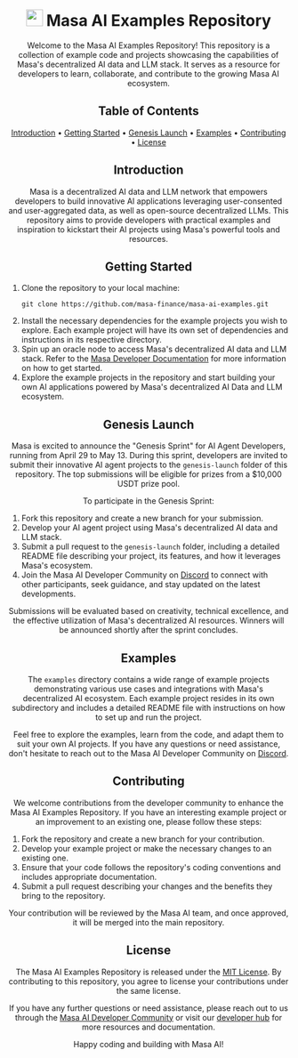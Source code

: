 <!-- Title -->
<h1 align="center">
  <img src="https://emojicdn.elk.sh/🧠" width="30" /> Masa AI Examples Repository
</h1>

<!-- Description -->
<p align="center">Welcome to the Masa AI Examples Repository! This repository is a collection of example code and projects showcasing the capabilities of Masa's decentralized AI data and LLM stack. It serves as a resource for developers to learn, collaborate, and contribute to the growing Masa AI ecosystem.</p>

<!-- Table of Contents -->
<h2 align="center">
  Table of Contents
</h2>

<p align="center">
  <a href="#introduction">Introduction</a> •
  <a href="#getting-started">Getting Started</a> •
  <a href="#genesis-launch">Genesis Launch</a> •
  <a href="#examples">Examples</a> •
  <a href="#contributing">Contributing</a> •
  <a href="#license">License</a>
</p>

<!-- Introduction -->
<h2 align="center" id="introduction">
  Introduction
</h2>

<p align="center">Masa is a decentralized AI data and LLM network that empowers developers to build innovative AI applications leveraging user-consented and user-aggregated data, as well as open-source decentralized LLMs. This repository aims to provide developers with practical examples and inspiration to kickstart their AI projects using Masa's powerful tools and resources.</p>

<!-- Getting Started -->
<h2 align="center" id="getting-started">
  Getting Started
</h2>

<ol>
  <li>Clone the repository to your local machine:
    <pre><code>git clone https://github.com/masa-finance/masa-ai-examples.git</code></pre></li>
  <li>Install the necessary dependencies for the example projects you wish to explore. Each example project will have its own set of dependencies and instructions in its respective directory.</li>
  <li>Spin up an oracle node to access Masa's decentralized AI data and LLM stack. Refer to the <a href="https://www.masa.ai/developers">Masa Developer Documentation</a> for more information on how to get started.</li>
  <li>Explore the example projects in the repository and start building your own AI applications powered by Masa's decentralized AI Data and LLM ecosystem.</li>
</ol>

<!-- Genesis Launch -->
<h2 align="center" id="genesis-launch">
  Genesis Launch
</h2>

<p align="center">Masa is excited to announce the "Genesis Sprint" for AI Agent Developers, running from April 29 to May 13. During this sprint, developers are invited to submit their innovative AI agent projects to the <code>genesis-launch</code> folder of this repository. The top submissions will be eligible for prizes from a $10,000 USDT prize pool.</p>

<p align="center">To participate in the Genesis Sprint:</p>

<ol>
  <li>Fork this repository and create a new branch for your submission.</li>
  <li>Develop your AI agent project using Masa's decentralized AI data and LLM stack.</li>
  <li>Submit a pull request to the <code>genesis-launch</code> folder, including a detailed README file describing your project, its features, and how it leverages Masa's ecosystem.</li>
  <li>Join the Masa AI Developer Community on <a href="https://discord.com/invite/masafinance">Discord</a> to connect with other participants, seek guidance, and stay updated on the latest developments.</li>
</ol>

<p align="center">Submissions will be evaluated based on creativity, technical excellence, and the effective utilization of Masa's decentralized AI resources. Winners will be announced shortly after the sprint concludes.</p>

<!-- Examples -->
<h2 align="center" id="examples">
  Examples
</h2>

<p align="center">The <code>examples</code> directory contains a wide range of example projects demonstrating various use cases and integrations with Masa's decentralized AI ecosystem. Each example project resides in its own subdirectory and includes a detailed README file with instructions on how to set up and run the project.</p>

<p align="center">Feel free to explore the examples, learn from the code, and adapt them to suit your own AI projects. If you have any questions or need assistance, don't hesitate to reach out to the Masa AI Developer Community on <a href="https://discord.com/invite/masafinance">Discord</a>.</p>

<!-- Contributing -->
<h2 align="center" id="contributing">
  Contributing
</h2>

<p align="center">We welcome contributions from the developer community to enhance the Masa AI Examples Repository. If you have an interesting example project or an improvement to an existing one, please follow these steps:</p>

<ol>
  <li>Fork the repository and create a new branch for your contribution.</li>
  <li>Develop your example project or make the necessary changes to an existing one.</li>
  <li>Ensure that your code follows the repository's coding conventions and includes appropriate documentation.</li>
  <li>Submit a pull request describing your changes and the benefits they bring to the repository.</li>
</ol>

<p align="center">Your contribution will be reviewed by the Masa AI team, and once approved, it will be merged into the main repository.</p>

<!-- License -->
<h2 align="center" id="license">
  License
</h2>

<p align="center">The Masa AI Examples Repository is released under the <a href="LICENSE">MIT License</a>. By contributing to this repository, you agree to license your contributions under the same license.</p>

<p align="center">If you have any further questions or need assistance, please reach out to us through the <a href="https://discord.gg/masafinance">Masa AI Developer Community</a> or visit our <a href="https://www.masa.ai/developers">developer hub</a> for more resources and documentation.</p>

<p align="center">Happy coding and building with Masa AI!</p>

